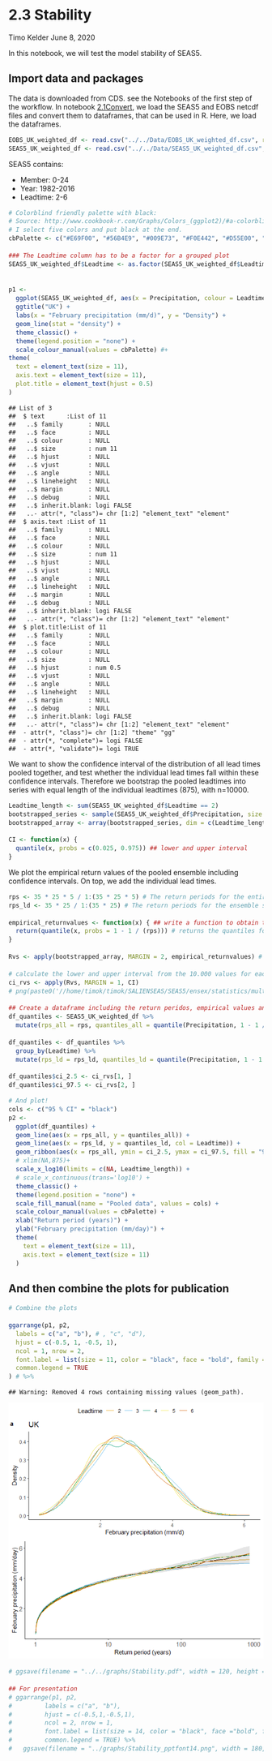 2.3 Stability
================
Timo Kelder
June 8, 2020

In this notebook, we will test the model stability of SEAS5.

## Import data and packages

The data is downloaded from CDS. see the Notebooks of the first step of
the workflow. In notebook [2.1Convert](2.1Convert.md), we load the SEAS5
and EOBS netcdf files and convert them to dataframes, that can be used
in R. Here, we load the dataframes.

``` r
EOBS_UK_weighted_df <- read.csv("../../Data/EOBS_UK_weighted_df.csv", row.names = 1)
SEAS5_UK_weighted_df <- read.csv("../../Data/SEAS5_UK_weighted_df.csv", row.names = 1)
```

SEAS5 contains:

  - Member: 0-24
  - Year: 1982-2016
  - Leadtime: 2-6

<!-- end list -->

``` r
# Colorblind friendly palette with black:
# Source: http://www.cookbook-r.com/Graphs/Colors_(ggplot2)/#a-colorblind-friendly-palette
# I select five colors and put black at the end.
cbPalette <- c("#E69F00", "#56B4E9", "#009E73", "#F0E442", "#D55E00", "#000000") # , "#0072B2", "#CC79A7")

### The Leadtime column has to be a factor for a grouped plot
SEAS5_UK_weighted_df$Leadtime <- as.factor(SEAS5_UK_weighted_df$Leadtime)


p1 <-
  ggplot(SEAS5_UK_weighted_df, aes(x = Precipitation, colour = Leadtime)) +
  ggtitle("UK") +
  labs(x = "February precipitation (mm/d)", y = "Density") +
  geom_line(stat = "density") +
  theme_classic() +
  theme(legend.position = "none") +
  scale_colour_manual(values = cbPalette) #+
theme(
  text = element_text(size = 11),
  axis.text = element_text(size = 11),
  plot.title = element_text(hjust = 0.5)
)
```

    ## List of 3
    ##  $ text      :List of 11
    ##   ..$ family       : NULL
    ##   ..$ face         : NULL
    ##   ..$ colour       : NULL
    ##   ..$ size         : num 11
    ##   ..$ hjust        : NULL
    ##   ..$ vjust        : NULL
    ##   ..$ angle        : NULL
    ##   ..$ lineheight   : NULL
    ##   ..$ margin       : NULL
    ##   ..$ debug        : NULL
    ##   ..$ inherit.blank: logi FALSE
    ##   ..- attr(*, "class")= chr [1:2] "element_text" "element"
    ##  $ axis.text :List of 11
    ##   ..$ family       : NULL
    ##   ..$ face         : NULL
    ##   ..$ colour       : NULL
    ##   ..$ size         : num 11
    ##   ..$ hjust        : NULL
    ##   ..$ vjust        : NULL
    ##   ..$ angle        : NULL
    ##   ..$ lineheight   : NULL
    ##   ..$ margin       : NULL
    ##   ..$ debug        : NULL
    ##   ..$ inherit.blank: logi FALSE
    ##   ..- attr(*, "class")= chr [1:2] "element_text" "element"
    ##  $ plot.title:List of 11
    ##   ..$ family       : NULL
    ##   ..$ face         : NULL
    ##   ..$ colour       : NULL
    ##   ..$ size         : NULL
    ##   ..$ hjust        : num 0.5
    ##   ..$ vjust        : NULL
    ##   ..$ angle        : NULL
    ##   ..$ lineheight   : NULL
    ##   ..$ margin       : NULL
    ##   ..$ debug        : NULL
    ##   ..$ inherit.blank: logi FALSE
    ##   ..- attr(*, "class")= chr [1:2] "element_text" "element"
    ##  - attr(*, "class")= chr [1:2] "theme" "gg"
    ##  - attr(*, "complete")= logi FALSE
    ##  - attr(*, "validate")= logi TRUE

We want to show the confidence interval of the distribution of all lead
times pooled together, and test whether the individual lead times fall
within these confidence intervals. Therefore we bootstrap the pooled
leadtimes into series with equal length of the individual leadtimes
(875), with n=10000.

``` r
Leadtime_length <- sum(SEAS5_UK_weighted_df$Leadtime == 2)
bootstrapped_series <- sample(SEAS5_UK_weighted_df$Precipitation, size = Leadtime_length * 10000, replace = T) # bootstraps the series of length equal to each lead time (875) with n= 10.000
bootstrapped_array <- array(bootstrapped_series, dim = c(Leadtime_length, 10000)) # Creates an array with 10.000 series of 875 values

CI <- function(x) {
  quantile(x, probs = c(0.025, 0.975)) ## lower and upper interval
}
```

We plot the empirical return values of the pooled ensemble including
confidence intervals. On top, we add the individual lead times.

``` r
rps <- 35 * 25 * 5 / 1:(35 * 25 * 5) # The return periods for the entire ensemble of 4,375‬ years
rps_ld <- 35 * 25 / 1:(35 * 25) # The return periods for the ensemble split up into 5 leadtimes, 875 years

empirical_returnvalues <- function(x) { ## write a function to obtain the quantiles for the distribution
  return(quantile(x, probs = 1 - 1 / (rps))) # returns the quantiles for the return values = (1-1/return period)
}

Rvs <- apply(bootstrapped_array, MARGIN = 2, empirical_returnvalues) # apply the function to each of the 10.000 series

# calculate the lower and upper interval from the 10.000 values for each quantile.
ci_rvs <- apply(Rvs, MARGIN = 1, CI)
# png(paste0('//home/timok/timok/SALIENSEAS/SEAS5/ensex/statistics/multiday/plots/Stability_rv.png'),type='cairo')

## Create a dataframe including the return peridos, empirical values and confidence intervals
df_quantiles <- SEAS5_UK_weighted_df %>%
  mutate(rps_all = rps, quantiles_all = quantile(Precipitation, 1 - 1 / (rps)))

df_quantiles <- df_quantiles %>%
  group_by(Leadtime) %>%
  mutate(rps_ld = rps_ld, quantiles_ld = quantile(Precipitation, 1 - 1 / (rps_ld)))

df_quantiles$ci_2.5 <- ci_rvs[1, ]
df_quantiles$ci_97.5 <- ci_rvs[2, ]
```

``` r
# And plot!
cols <- c("95 % CI" = "black")
p2 <-
  ggplot(df_quantiles) +
  geom_line(aes(x = rps_all, y = quantiles_all)) +
  geom_line(aes(x = rps_ld, y = quantiles_ld, col = Leadtime)) +
  geom_ribbon(aes(x = rps_all, ymin = ci_2.5, ymax = ci_97.5, fill = "95 % CI"), alpha = 0.1) +
  # xlim(NA,875)+
  scale_x_log10(limits = c(NA, Leadtime_length)) +
  # scale_x_continuous(trans='log10') +
  theme_classic() +
  theme(legend.position = "none") +
  scale_fill_manual(name = "Pooled data", values = cols) +
  scale_colour_manual(values = cbPalette) +
  xlab("Return period (years)") +
  ylab("February precipitation (mm/day)") +
  theme(
    text = element_text(size = 11),
    axis.text = element_text(size = 11)
  )
```

## And then combine the plots for publication

``` r
# Combine the plots

ggarrange(p1, p2,
  labels = c("a", "b"), # , "c", "d"),
  hjust = c(-0.5, 1, -0.5, 1),
  ncol = 1, nrow = 2,
  font.label = list(size = 11, color = "black", face = "bold", family = NULL),
  common.legend = TRUE
) # %>%
```

    ## Warning: Removed 4 rows containing missing values (geom_path).

![](2.3Stability_files/figure-gfm/unnamed-chunk-6-1.png)<!-- -->

``` r
# ggsave(filename = "../../graphs/Stability.pdf", width = 120, height = 180, units='mm')

## For presentation
# ggarrange(p1, p2,
#         labels = c("a", "b"),
#         hjust = c(-0.5,1,-0.5,1),
#         ncol = 2, nrow = 1,
#         font.label = list(size = 14, color = "black", face ="bold", family = NULL),
#         common.legend = TRUE) %>%
#   ggsave(filename = "../graphs/Stability_pptfont14.png", width = 180, height = 110, units='mm')
```
